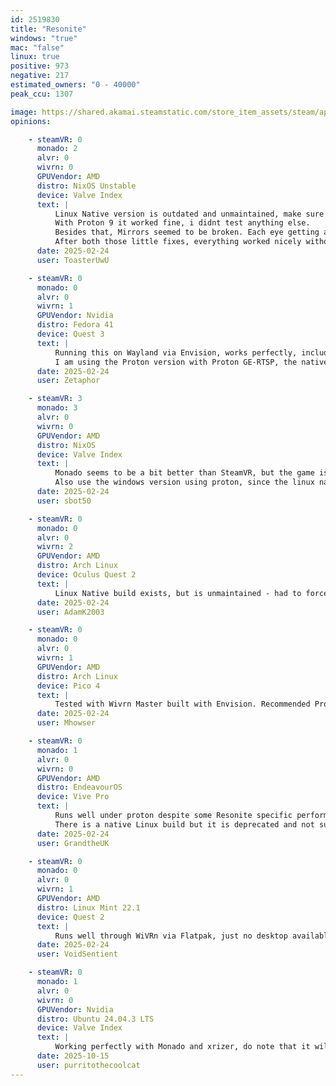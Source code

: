 ```yaml
---
id: 2519830
title: "Resonite"
windows: "true"
mac: "false"
linux: true
positive: 973
negative: 217
estimated_owners: "0 - 40000"
peak_ccu: 1307

image: https://shared.akamai.steamstatic.com/store_item_assets/steam/apps/2519830/header.jpg?t=1721725925
opinions:

    - steamVR: 0
      monado: 2
      alvr: 0
      wivrn: 0
      GPUVendor: AMD
      distro: NixOS Unstable
      device: Valve Index
      text: |
          Linux Native version is outdated and unmaintained, make sure to switch to forcing Proton. 
          With Proton 9 it worked fine, i didnt test anything else.
          Besides that, Mirrors seemed to be broken. Each eye getting a different image and causing really messed up visuals. Like double vision basically.  To fix add OXR_PARALLEL_VIEWS=1 to your launch options. This fixes mirrors. 
          After both those little fixes, everything worked nicely without a single issue so far.
      date: 2025-02-24
      user: ToasterUwU

    - steamVR: 0
      monado: 0
      alvr: 0
      wivrn: 1
      GPUVendor: Nvidia
      distro: Fedora 41
      device: Quest 3
      text: |
          Running this on Wayland via Envision, works perfectly, including with RML and Monkeyloader mods
          I am using the Proton version with Proton GE-RTSP, the native Linux build is considered deprecated
      date: 2025-02-24
      user: Zetaphor

    - steamVR: 3
      monado: 3
      alvr: 0
      wivrn: 0
      GPUVendor: AMD
      distro: NixOS
      device: Valve Index
      text: |
          Monado seems to be a bit better than SteamVR, but the game is very unoptimised.
          Also use the windows version using proton, since the linux native version runs worse.
      date: 2025-02-24
      user: sbot50

    - steamVR: 0
      monado: 0
      alvr: 0
      wivrn: 2
      GPUVendor: AMD
      distro: Arch Linux
      device: Oculus Quest 2
      text: |
          Linux Native build exists, but is unmaintained - had to force Proton. Otherwise works perfectly fine for me.
      date: 2025-02-24
      user: AdamK2003

    - steamVR: 0
      monado: 0
      alvr: 0
      wivrn: 1
      GPUVendor: AMD
      distro: Arch Linux
      device: Pico 4
      text: |
          Tested with Wivrn Master built with Envision. Recommended Proton version is the latest [RTSP](https://github.com/SpookySkeletons/proton-ge-rtsp/releases) branch. 
      date: 2025-02-24
      user: Mhowser

    - steamVR: 0
      monado: 1
      alvr: 0
      wivrn: 0
      GPUVendor: AMD
      distro: EndeavourOS
      device: Vive Pro
      text: |
          Runs well under proton despite some Resonite specific performance bugs that affect both Windows and Linux. Vive wands (and some other controllers) aren't properly detected due to a stub function in OpenComposite but it isn't hard to fix and I am working on a fork of OC on gitlab that will be a PR soon.
          There is a native Linux build but it is deprecated and not supported with lots of bugs. The Developers have said they will come back to the Linux native build after performance and a new build system called Molecule. but that's a while off yet
      date: 2025-02-24
      user: GrandtheUK

    - steamVR: 0
      monado: 0
      alvr: 0
      wivrn: 1
      GPUVendor: AMD
      distro: Linux Mint 22.1
      device: Quest 2
      text: |
          Runs well through WiVRn via Flatpak, just no desktop available on x11, I need to use a separate overlay for that feature. 
      date: 2025-02-24
      user: VoidSentient

    - steamVR: 0
      monado: 1
      alvr: 0
      wivrn: 0
      GPUVendor: Nvidia
      distro: Ubuntu 24.04.3 LTS
      device: Valve Index
      text: |
          Working perfectly with Monado and xrizer, do note that it will crash on startup if using OpenComposite at this time
      date: 2025-10-15
      user: purritothecoolcat
---
```

